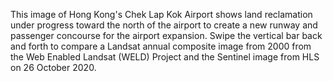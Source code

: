 This image of Hong Kong's Chek Lap Kok Airport shows land reclamation under progress toward the north of the airport to create a new runway and passenger concourse for the airport expansion. Swipe the vertical bar back and forth to compare a Landsat annual composite image from 2000 from the Web Enabled Landsat (WELD) Project and the Sentinel image from HLS on 26 October 2020.